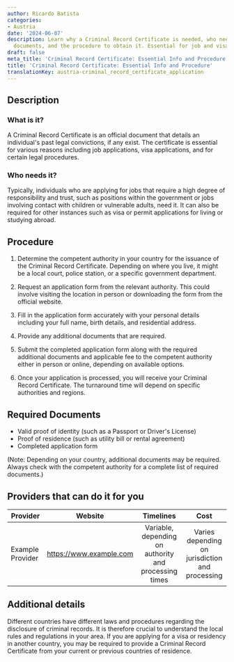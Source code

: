 ```yaml
---
author: Ricardo Batista
categories:
- Austria
date: '2024-06-07'
description: Learn why a Criminal Record Certificate is needed, who needs it, required
  documents, and the procedure to obtain it. Essential for job and visa applications.
draft: false
meta_title: 'Criminal Record Certificate: Essential Info and Procedure'
title: 'Criminal Record Certificate: Essential Info and Procedure'
translationKey: austria-criminal_record_certificate_application
---
```



## Description
### What is it?
A Criminal Record Certificate is an official document that details an individual's past legal convictions, if any exist. The certificate is essential for various reasons including job applications, visa applications, and for certain legal procedures.

### Who needs it?
Typically, individuals who are applying for jobs that require a high degree of responsibility and trust, such as positions within the government or jobs involving contact with children or vulnerable adults, need it. It can also be required for other instances such as visa or permit applications for living or studying abroad.

## Procedure
1. Determine the competent authority in your country for the issuance of the Criminal Record Certificate. Depending on where you live, it might be a local court, police station, or a specific government department.

2. Request an application form from the relevant authority. This could involve visiting the location in person or downloading the form from the official website.

3. Fill in the application form accurately with your personal details including your full name, birth details, and residential address.

4. Provide any additional documents that are required.

5. Submit the completed application form along with the required additional documents and applicable fee to the competent authority either in person or online, depending on available options.

6. Once your application is processed, you will receive your Criminal Record Certificate. The turnaround time will depend on specific authorities and regions.

## Required Documents
- Valid proof of identity (such as a Passport or Driver's License)
- Proof of residence (such as utility bill or rental agreement)
- Completed application form

(Note: Depending on your country, additional documents may be required. Always check with the competent authority for a complete list of required documents.)

## Providers that can do it for you

| Provider        |     Website     |     Timelines    |       Cost      |
| --------------- | --------------- |  :-------------: | :-------------: |
| Example Provider      |  https://www.example.com       |      Variable, depending on authority and processing times      |        Varies depending on jurisdiction and processing       |

## Additional details
Different countries have different laws and procedures regarding the disclosure of criminal records. It is therefore crucial to understand the local rules and regulations in your area. If you are applying for a visa or residency in another country, you may be required to provide a Criminal Record Certificate from your current or previous countries of residence.